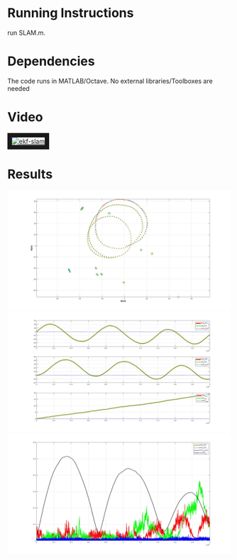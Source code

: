 # Running Instructions
run SLAM.m.

# Dependencies
The code runs in MATLAB/Octave. No external libraries/Toolboxes are needed

# Video
<a href="https://www.youtube.com/embed/pOJMaLaqq20" target="_blank"><img src="https://www.youtube.com/embed/pOJMaLaqq20/0.jpg" 
alt="ekf-slam" width="240" height="180" border="10" /></a>

# Results
![alt text](figures/XYPlot.jpg "XYPlot")
![alt text](figures/XYYawVsTime.jpg "XYPlot")
![alt text](figures/Errors.jpg "XYPlot")
